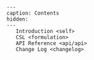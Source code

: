 ```{toctree}
---
caption: Contents
hidden:
---
   Introduction <self>
   CSL <formulation>
   API Reference <api/api>
   Change Log <changelog>
```

```{include} ../README.md
```
